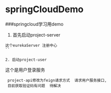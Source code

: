 # springCloudDemo
###springcloud学习用demo

1. 首先启动project-server 

```
这个eurekaServer 注册中心
``

2. 启动project-user 

```
这个是用户登录服务
```
 project-api修改为feign请求方式  请求用户服务接口, 
 目前获取验证码有问题  待解决
